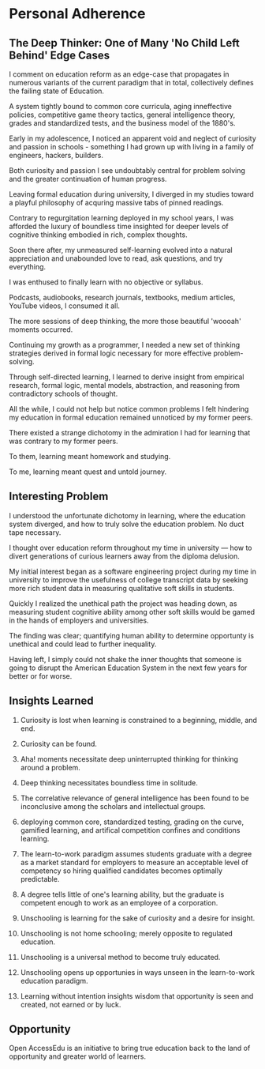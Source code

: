 # Personal Adherence

## The Deep Thinker: One of Many 'No Child Left Behind' Edge Cases

I comment on education reform as an edge-case that propagates in numerous
variants of the current paradigm that in total, collectively defines the failing
state of Education.

A system tightly bound to common core curricula, aging inneffective policies,
competitive game theory tactics, general intelligence theory, grades and
standardized tests, and the business model of the 1880's.

Early in my adolescence, I noticed an apparent void and neglect of curiosity and
passion in schools - something I had grown up with living in a family of
engineers, hackers, builders.

Both curiosity and passion I see undoubtably central for problem solving and the
greater continuation of human progress.

Leaving formal education during university, I diverged in my studies toward a
playful philosophy of acquring massive tabs of pinned readings.

Contrary to regurgitation learning deployed in my school years, I was afforded
the luxury of boundless time insighted for deeper levels of cognitive thinking
embodied in rich, complex thoughts.

Soon there after, my unmeasured self-learning evolved into a natural
appreciation and unabounded love to read, ask questions, and try everything.

I was enthused to finally learn with no objective or syllabus.

Podcasts, audiobooks, research journals, textbooks, medium articles, YouTube
videos, I consumed it all.

The more sessions of deep thinking, the more those beautiful 'woooah' moments
occurred.

Continuing my growth as a programmer, I needed a new set of thinking strategies
derived in formal logic necessary for more effective problem-solving.

Through self-directed learning, I learned to derive insight from empirical
research, formal logic, mental models, abstraction, and reasoning from
contradictory schools of thought.

All the while, I could not help but notice common problems I felt hindering my
education in formal education remained unnoticed by my former peers.

There existed a strange dichotomy in the admiration I had for learning that was
contrary to my former peers.

To them, learning meant homework and studying.

To me, learning meant quest and untold journey.

## Interesting Problem

I understood the unfortunate dichotomy in learning, where the education system
diverged, and how to truly solve the education problem. No duct tape necessary.

I thought over education reform throughout my time in university — how to divert
generations of curious learners away from the diploma delusion.

My initial interest began as a software engineering project during my time in
university to improve the usefulness of college transcript data by seeking more
rich student data in measuring qualitative soft skills in students.

Quickly I realized the unethical path the project was heading down, as measuring
student cognitive ability among other soft skills would be gamed in the hands of
employers and universities.

The finding was clear; quantifying human ability to determine opportunty is
unethical and could lead to further inequality.

Having left, I simply could not shake the inner thoughts that someone is going
to disrupt the American Education System in the next few years for better or for
worse.

## Insights Learned

1. Curiosity is lost when learning is constrained to a beginning, middle, and
   end.

2. Curiosity can be found.

3. Aha! moments necessitate deep uninterrupted thinking for thinking around a
   problem.

4. Deep thinking necessitates boundless time in solitude.

5. The correlative relevance of general intelligence has been found to be
   inconclusive among the scholars and intellectual groups.

6. deploying common core, standardized testing, grading on the curve, gamified
   learning, and artifical competition confines and conditions learning.

7. The learn-to-work paradigm assumes students graduate with a degree as a
   market standard for employers to measure an acceptable level of competency so
   hiring qualified candidates becomes optimally predictable.

8. A degree tells little of one's learning ability, but the graduate is
   competent enough to work as an employee of a corporation.

9. Unschooling is learning for the sake of curiosity and a desire for insight.

10. Unschooling is not home schooling; merely opposite to regulated education.

11. Unschooling is a universal method to become truly educated.

12. Unschooling opens up opportunies in ways unseen in the learn-to-work
    education paradigm.

13. Learning without intention insights wisdom that opportunity is seen and
    created, not earned or by luck.

## Opportunity

Open AccessEdu is an initiative to bring true education back to the land of
opportunity and greater world of learners.
